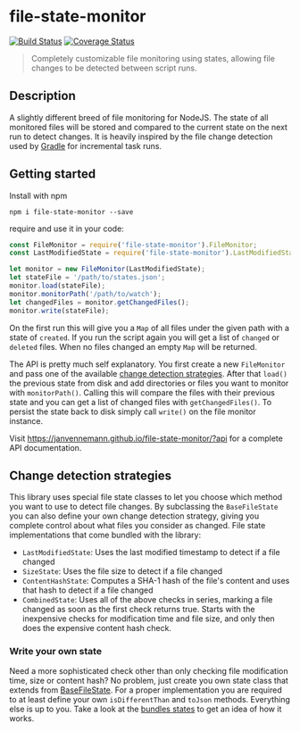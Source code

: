 # file-state-monitor

[![Build Status](https://travis-ci.org/janvennemann/file-state-monitor.svg?branch=master)](https://travis-ci.org/janvennemann/file-state-monitor)
[![Coverage Status](https://coveralls.io/repos/github/janvennemann/file-state-monitor/badge.svg?branch=develop)](https://coveralls.io/github/janvennemann/file-state-monitor?branch=develop)

> Completely customizable file monitoring using states, allowing file changes to be detected between script runs.

## Description

A slightly different breed of file monitoring for NodeJS. The state of all monitored files will be stored and compared to the current state on the next run to detect changes. It is heavily inspired by the file change detection used by [Gradle](https://gradle.org/) for incremental task runs.

## Getting started

Install with npm

`npm i file-state-monitor --save`

require and use it in your code:

```javascript
const FileMonitor = require('file-state-monitor').FileMonitor;
const LastModifiedState = require('file-state-monitor').LastModifiedState

let monitor = new FileMonitor(LastModifiedState);
let stateFile = '/path/to/states.json';
monitor.load(stateFile);
monitor.monitorPath('/path/to/watch');
let changedFiles = monitor.getChangedFiles();
monitor.write(stateFile);
```

On the first run this will give you a `Map` of all files under the given path with a state of `created`. If you run the script again you will get a list of `changed` or `deleted` files. When no files changed an empty `Map` will be returned.

The API is pretty much self explanatory. You first create a new `FileMonitor` and pass one of the available [change detection strategies](#change-detection-strategies). After that `load()` the previous state from disk and add directories or files you want to monitor with `monitorPath()`. Calling this will compare the files with their previous state and you can get a list of changed files with `getChangedFiles()`. To persist the state back to disk simply call `write()` on the file monitor instance.

Visit https://janvennemann.github.io/file-state-monitor/?api for a complete API documentation.

## Change detection strategies

This library uses special file state classes to let you choose which method you want to use to detect file changes. By subclassing the `BaseFileState` you can also define your own change detection strategy, giving you complete control about what files you consider as changed. File state implementations that come bundled with the library:

* `LastModifiedState`: Uses the last modified timestamp to detect if a file changed
* `SizeState`: Uses the file size to detect if a file changed
* `ContentHashState`: Computes a SHA-1 hash of the file's content and uses that hash to detect if a file changed
* `CombinedState`: Uses all of the above checks in series, marking a file changed as soon as the first check returns true. Starts with the inexpensive checks for modification time and file size, and only then does the expensive content hash check.

### Write your own state

Need a more sophisticated check other than only checking file modification time, size or content hash? No problem, just create you own state class that extends from [BaseFileState](https://janvennemann.github.io/file-state-monitor/?api#BaseFileState). For a proper implementation you are required to at least define your own `isDifferentThan` and `toJson` methods. Everything else is up to you. Take a look at the [bundles states](/lib/states) to get an idea of how it works.
